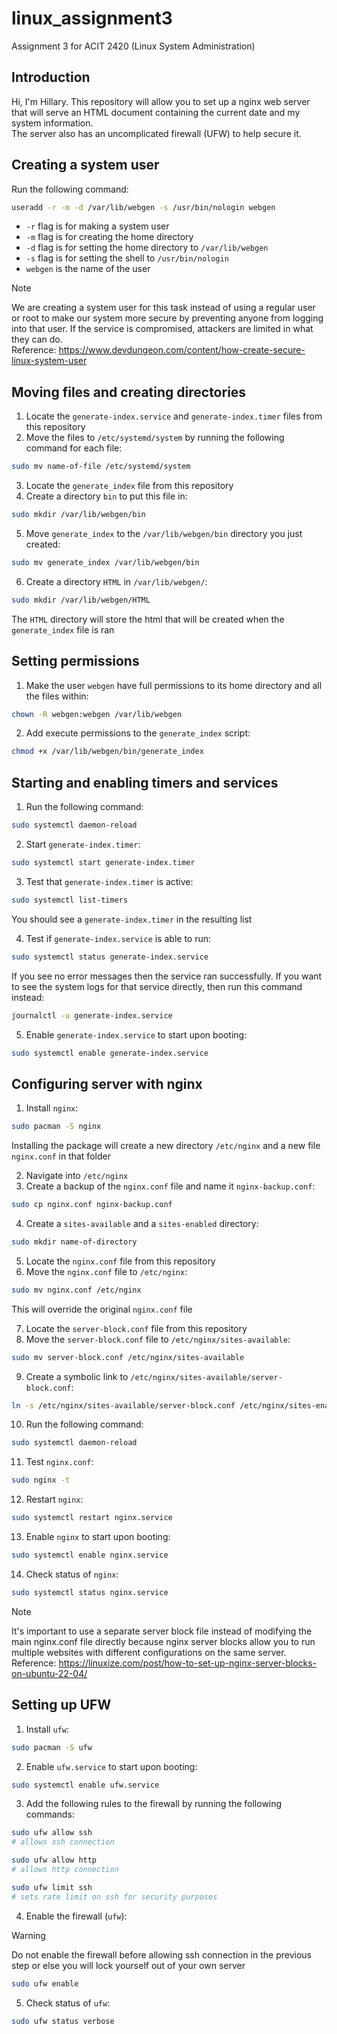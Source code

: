 # linux_assignment3
Assignment 3 for ACIT 2420 (Linux System Administration)

## Introduction 

Hi, I'm Hillary. This repository will allow you to set up a nginx web server that will serve an HTML document containing the current date and my system information.
<br>
The server also has an uncomplicated firewall (UFW) to help secure it.

## Creating a system user

Run the following command:
```bash
useradd -r -m -d /var/lib/webgen -s /usr/bin/nologin webgen
```
- `-r` flag is for making a system user
- `-m` flag is for creating the home directory
- `-d` flag is for setting the home directory to `/var/lib/webgen`
- `-s` flag is for setting the shell to `/usr/bin/nologin`
- `webgen` is the name of the user

> [!Note]
We are creating a system user for this task instead of using a regular user or root to make our system more secure by preventing anyone from logging into that user. If the service is compromised, attackers are limited in what they can do. <br> Reference: https://www.devdungeon.com/content/how-create-secure-linux-system-user

## Moving files and creating directories

1. Locate the `generate-index.service` and `generate-index.timer` files from this repository
2. Move the files to `/etc/systemd/system` by running the following command for each file:
```bash
sudo mv name-of-file /etc/systemd/system
```

3. Locate the `generate_index` file from this repository
4. Create a directory `bin` to put this file in:
```bash
sudo mkdir /var/lib/webgen/bin
```

5. Move `generate_index` to the `/var/lib/webgen/bin` directory you just created:
```bash
sudo mv generate_index /var/lib/webgen/bin
```

6. Create a directory `HTML` in `/var/lib/webgen/`:
```bash
sudo mkdir /var/lib/webgen/HTML
```
The `HTML` directory will store the html that will be created when the `generate_index` file is ran

## Setting permissions

1. Make the user `webgen` have full permissions to its home directory and all the files within:
```bash
chown -R webgen:webgen /var/lib/webgen
```

2. Add execute permissions to the `generate_index` script:
```bash
chmod +x /var/lib/webgen/bin/generate_index
```

## Starting and enabling timers and services

1. Run the following command:
```bash
sudo systemctl daemon-reload
```

2. Start `generate-index.timer`:
```bash
sudo systemctl start generate-index.timer
```

3. Test that `generate-index.timer` is active:
```bash
sudo systemctl list-timers
```
You should see a `generate-index.timer` in the resulting list

4. Test if `generate-index.service` is able to run:
```bash
sudo systemctl status generate-index.service
```

If you see no error messages then the service ran successfully. If you want to see the system logs for that service directly, then run this command instead:
```bash
journalctl -u generate-index.service
```

5. Enable `generate-index.service` to start upon booting:
```bash
sudo systemctl enable generate-index.service
```

## Configuring server with nginx

1. Install `nginx`:
```bash
sudo pacman -S nginx
```
Installing the package will create a new directory `/etc/nginx` and a new file `nginx.conf` in that folder

2. Navigate into `/etc/nginx`
3. Create a backup of the `nginx.conf` file and name it `nginx-backup.conf`:
```bash
sudo cp nginx.conf nginx-backup.conf
```

4. Create a `sites-available` and a `sites-enabled` directory:
```bash
sudo mkdir name-of-directory
```

5. Locate the `nginx.conf` file from this repository
6. Move the `nginx.conf` file to `/etc/nginx`:
```bash
sudo mv nginx.conf /etc/nginx
```
This will override the original `nginx.conf` file

7. Locate the `server-block.conf` file from this repository
8. Move the `server-block.conf` file to `/etc/nginx/sites-available`:
```bash
sudo mv server-block.conf /etc/nginx/sites-available
```

9. Create a symbolic link to `/etc/nginx/sites-available/server-block.conf`:
```bash
ln -s /etc/nginx/sites-available/server-block.conf /etc/nginx/sites-enabled/server-block.conf
```

10. Run the following command:
```bash
sudo systemctl daemon-reload
```

11. Test `nginx.conf`:
```bash
sudo nginx -t
```

12. Restart `nginx`:
```bash
sudo systemctl restart nginx.service
```

13. Enable `nginx` to start upon booting:
```bash
sudo systemctl enable nginx.service
```

14. Check status of `nginx`:
```bash
sudo systemctl status nginx.service
```

> [!Note]
It's important to use a separate server block file instead of modifying the main nginx.conf file directly because nginx server blocks allow you to run multiple websites with different configurations on the same server. <br> Reference: https://linuxize.com/post/how-to-set-up-nginx-server-blocks-on-ubuntu-22-04/ 

## Setting up UFW

1. Install `ufw`:
```bash
sudo pacman -S ufw
```

2. Enable `ufw.service` to start upon booting:
```bash
sudo systemctl enable ufw.service
```

3. Add the following rules to the firewall by running the following commands:
```bash
sudo ufw allow ssh
# allows ssh connection
```
```bash
sudo ufw allow http
# allows http connection
```
```bash
sudo ufw limit ssh
# sets rate limit on ssh for security purposes
```

4. Enable the firewall (`ufw`):
>[!warning]
>Do not enable the firewall before allowing ssh connection in the previous step or else you will lock yourself out of your own server

```bash
sudo ufw enable
```

5. Check status of `ufw`:
```bash
sudo ufw status verbose
```

